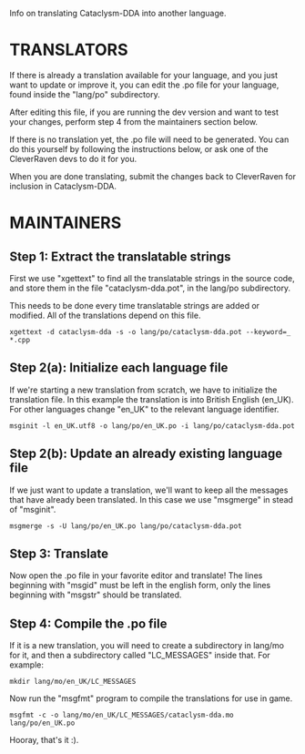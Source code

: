 Info on translating Cataclysm-DDA into another language.


TRANSLATORS
===========

If there is already a translation available for your language,
and you just want to update or improve it,
you can edit the .po file for your language,
found inside the "lang/po" subdirectory.

After editing this file,
if you are running the dev version and want to test your changes,
perform step 4 from the maintainers section below.


If there is no translation yet,
the .po file will need to be generated.
You can do this yourself by following the instructions below,
or ask one of the CleverRaven devs to do it for you.

When you are done translating,
submit the changes back to CleverRaven for inclusion in Cataclysm-DDA.


MAINTAINERS
===========


Step 1: Extract the translatable strings
----------------------------------------

First we use "xgettext" to find all the translatable strings in the source code,
and store them in the file "cataclysm-dda.pot",
in the lang/po subdirectory.

This needs to be done every time translatable strings are added or modified.
All of the translations depend on this file.

    xgettext -d cataclysm-dda -s -o lang/po/cataclysm-dda.pot --keyword=_ *.cpp


Step 2(a): Initialize each language file
----------------------------------------

If we're starting a new translation from scratch,
we have to initialize the translation file.
In this example the translation is into British English (en_UK).
For other languages change "en_UK" to the relevant language identifier.

    msginit -l en_UK.utf8 -o lang/po/en_UK.po -i lang/po/cataclysm-dda.pot


Step 2(b): Update an already existing language file
---------------------------------------------------

If we just want to update a translation,
we'll want to keep all the messages that have already been translated.
In this case we use "msgmerge" in stead of "msginit".

    msgmerge -s -U lang/po/en_UK.po lang/po/cataclysm-dda.pot


Step 3: Translate
-----------------

Now open the .po file in your favorite editor and translate!
The lines beginning with "msgid" must be left in the english form,
only the lines beginning with "msgstr" should be translated.


Step 4: Compile the .po file
----------------------------

If it is a new translation,
you will need to create a subdirectory in lang/mo for it,
and then a subdirectory called "LC_MESSAGES" inside that.
For example:

    mkdir lang/mo/en_UK/LC_MESSAGES

Now run the "msgfmt" program to compile the translations for use in game.

    msgfmt -c -o lang/mo/en_UK/LC_MESSAGES/cataclysm-dda.mo lang/po/en_UK.po

Hooray, that's it :).


